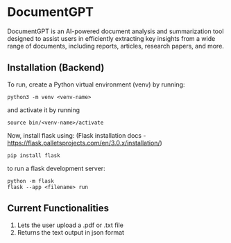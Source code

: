 # DocumentGPT
DocumentGPT is an AI-powered document analysis and summarization tool designed to assist users in efficiently extracting key insights from a wide range of documents, including reports, articles, research papers, and more.

## Installation (Backend)
To run, create a Python virtual environment (venv) by running:

```
python3 -m venv <venv-name>
```
and activate it by running 
```
source bin/<venv-name>/activate
```

Now, install flask using: (Flask installation docs - https://flask.palletsprojects.com/en/3.0.x/installation/)

```
pip install flask
```
to run a flask development server:

```
python -m flask
flask --app <filename> run 
```

## Current Functionalities 
1. Lets the user upload a .pdf or .txt file
2. Returns the text output in json format
